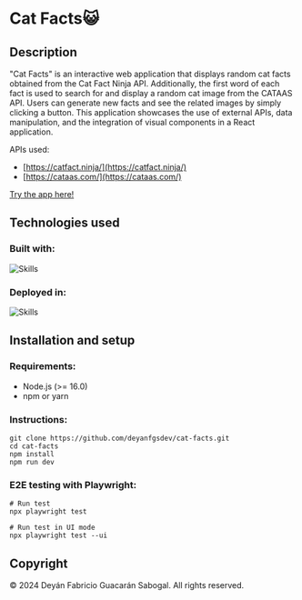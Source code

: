 # Cat Facts😺

## Description

"Cat Facts" is an interactive web application that displays random cat facts obtained from the Cat Fact Ninja API. Additionally, the first word of each fact is used to search for and display a random cat image from the CATAAS API. Users can generate new facts and see the related images by simply clicking a button. This application showcases the use of external APIs, data manipulation, and the integration of visual components in a React application.

APIs used:

- [https://catfact.ninja/](https://catfact.ninja/)
- [https://cataas.com/](https://cataas.com/)

[Try the app here!](https://cat-facts-olive.vercel.app/)

## Technologies used

### Built with:

![Skills](https://go-skill-icons.vercel.app/api/icons?i=react,vite,typescript,html,sass,playwright)

### Deployed in:

![Skills](https://go-skill-icons.vercel.app/api/icons?i=vercel)

## Installation and setup

### Requirements:

- Node.js (>= 16.0)
- npm or yarn

### Instructions:

```
git clone https://github.com/deyanfgsdev/cat-facts.git
cd cat-facts
npm install
npm run dev
```

### E2E testing with Playwright:

```
# Run test
npx playwright test

# Run test in UI mode
npx playwright test --ui
```

## Copyright

© 2024 Deyán Fabricio Guacarán Sabogal. All rights reserved.
